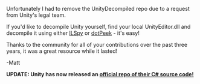 Unfortunately I had to remove the UnityDecompiled repo due to a request from Unity's legal team. 

If you'd like to decompile Unity yourself, find your local UnityEditor.dll and decompile it using either [ILSpy](http://ilspy.net) or [dotPeek](https://www.jetbrains.com/decompiler/) - it's easy!

Thanks to the community for all of your contributions over the past three years, it was a great resource while it lasted!

-Matt

**UPDATE: Unity has now released an [official repo of their C# source code!](https://github.com/Unity-Technologies/UnityCsReference)**



